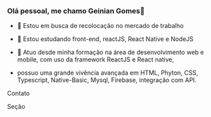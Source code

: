 ### Olá pessoal, me chamo Geinian Gomes👋

<!--
**gegomes/gegomes** is a ✨ _special_ ✨ repository because its `README.md` (this file) appears on your GitHub profile.

Here are some ideas to get you started:
-->

- 🔭 Estou em busca de recolocação no mercado de trabalho
   
- 🌱 Estou estudando front-end, reactJS, React Native e NodeJS
  
- 👯 Atuo desde minha formação na área de desenvolvimento web e mobile, com uso da framework ReactJS e React native,
-    possuo uma grande vivência avançada em HTML, Phyton, CSS, Typescript, Native-Basic, Mysql, Firebase, integração com API.



 Contato 

 <a name=“section”><a/> Seção
